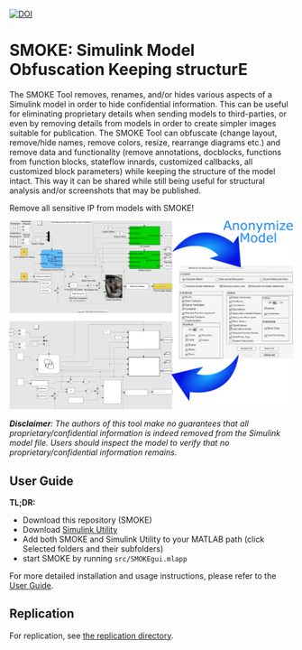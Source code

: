 [![DOI](https://zenodo.org/badge/808521433.svg)](https://doi.org/10.5281/zenodo.16944786)

# SMOKE: Simulink Model Obfuscation Keeping structurE

The SMOKE Tool removes, renames, and/or hides various aspects of a Simulink model in order to hide confidential information. This can be useful for eliminating proprietary details when sending models to third-parties, or even by removing details from models in order to create simpler images suitable for publication. The SMOKE Tool can obfuscate (change layout, remove/hide names, remove colors, resize, rearrange diagrams etc.) and remove data and functionality (remove annotations, docblocks, functions from function blocks, stateflow innards, customized callbacks, all customized block parameters) while keeping the structure of the model intact. This way it can be shared while still being useful for structural analysis and/or screenshots that may be published.

Remove all sensitive IP from models with SMOKE!

<img src="imgs/Cover.png" width="850">

*__Disclaimer__: The authors of this tool make no guarantees that all proprietary/confidential information is indeed removed from the Simulink model file. Users should inspect the model to verify that no proprietary/confidential information remains.*

## User Guide
**TL;DR:**
- Download this repository (SMOKE)
- Download [Simulink Utility](https://github.com/McSCert/Simulink-Utility)
- Add both SMOKE and Simulink Utility to your MATLAB path (click Selected folders and their subfolders)
- start SMOKE by running `src/SMOKEgui.mlapp`

For more detailed installation and usage instructions, please refer to the [User Guide](doc/SMOKE_UserGuide.pdf).

## Replication 
For replication, see [the replication directory](https://github.com/lanpirot/SMOKE/tree/master/src/tests).
